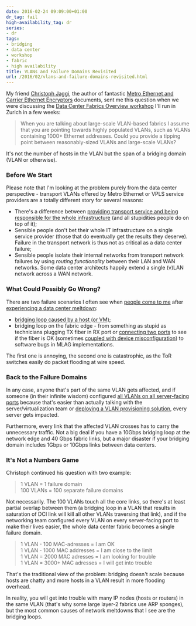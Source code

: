 ```yaml
---
date: 2016-02-24 09:09:00+01:00
dr_tag: fail
high-availability_tag: dr
series:
- dr
tags:
- bridging
- data center
- workshop
- fabric
- high availability
title: VLANs and Failure Domains Revisited
url: /2016/02/vlans-and-failure-domains-revisited.html
---
```

My friend [Christoph Jaggi](http://uebermeister.com/about.html), the author of fantastic [Metro Ethernet and Carrier Ethernet Encryptors](http://blog.ipspace.net/2015/06/just-out-metro-and-carrier-ethernet.html) documents, sent me this question when we were discussing the [Data Center Fabrics Overview workshop](http://www.digs.ch/digs-workshop-data-center-fabrics-overview/) I'll run in Zurich in a few weeks:

> When you are talking about large-scale VLAN-based fabrics I assume that you are pointing towards highly populated VLANs, such as VLANs containing 1000+ Ethernet addresses. Could you provide a tipping point between reasonably-sized VLANs and large-scale VLANs?

It\'s not the number of hosts in the VLAN but the span of a bridging domain (VLAN or otherwise).
<!--more-->
### Before We Start

Please note that I\'m looking at the problem purely from the data center perspective - transport VLANs offered by Metro Ethernet or VPLS service providers are a totally different story for several reasons:

-   There\'s a difference between [providing transport service and being responsible for the whole infrastructure](http://blog.ipspace.net/2012/07/the-difference-between-metro-ethernet.html) (and all stupidities people do on top of it);
-   Sensible people don\'t bet their whole IT infrastructure on a single service provider (those that do eventually get the results they deserve). Failure in the transport network is thus not as critical as a data center failure;
-   Sensible people isolate their internal networks from transport network failures by using *routing functionality* between their LAN and WAN networks. Some data center architects happily extend a single (v)LAN network across a WAN network.

### What Could Possibly Go Wrong?

There are two failure scenarios I often see when [people come to me](http://www.ipspace.net/ExpertExpress) after [experiencing a data center meltdown](http://blog.ipspace.net/2016/01/the-sad-state-of-enterprise-networking.html):

-   [bridging loop caused by a host (or VM)](http://blog.ipspace.net/2011/11/virtual-switches-need-bpdu-guard.html);
-   bridging loop on the fabric edge - from something as stupid as technicians plugging TX fiber in RX port or [connecting two ports](http://blog.ipspace.net/2012/04/stp-loops-strike-again.html) to see if the fiber is OK (sometimes [coupled with device misconfiguration](http://blog.ipspace.net/2015/06/another-spectacular-layer-2-failure.html)) to software bugs in MLAG implementations.

The first one is annoying, the second one is catastrophic, as the ToR switches easily do packet flooding at wire speed.

### Back to the Failure Domains

In any case, anyone that\'s part of the same VLAN gets affected, and if someone (in their infinite wisdom) configured [all VLANs on all server-facing ports](http://blog.ipspace.net/2011/12/vm-aware-networking-improves-iaas-cloud.html) because that\'s easier than actually talking with the server/virtualization team or [deploying a VLAN provisioning solution](http://blog.ipspace.net/2013/03/what-did-you-do-to-get-rid-of-manual.html), every server gets impacted.

Furthermore, every link that the affected VLAN crosses has to carry the unnecessary traffic. Not a big deal if you have a 10Gbps bridging loop at the network edge and 40 Gbps fabric links, but a major disaster if your bridging domain includes 1Gbps or 10Gbps links between data centers.

### It's Not a Numbers Game

Christoph continued his question with two example:

> 1 VLAN = 1 failure domain\
> 100 VLANs = 100 separate failure domains

Not necessarily. The 100 VLANs touch all the core links, so there's at least partial overlap between them (a bridging loop in a VLAN that results in saturation of DCI link will kill all other VLANs traversing that link), and if the networking team configured every VLAN on every server-facing port to make their lives easier, the whole data center fabric becomes a single failure domain.

> 1 VLAN - 100 MAC-adresses = I am OK\
> 1 VLAN - 1000 MAC addresses = I am close to the limit\
> 1 VLAN = 2000 MAC adresses = I am looking for trouble\
> 1 VLAN = 3000+ MAC adresses = I will get into trouble

That's the traditional view of the problem: bridging doesn't scale because hosts are chatty and more hosts in a VLAN result in more flooding overhead.

In reality, you will get into trouble with many IP nodes (hosts or routers) in the same VLAN (that's why some large layer-2 fabrics use ARP sponges), but the most common causes of network meltdowns that I see are the bridging loops.
